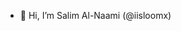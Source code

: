 - 👋 Hi, I’m Salim Al-Naami (@iisloomx)

<!---
iisloomx/iisloomx is a ✨ special ✨ repository because its `README.md` (this file) appears on your GitHub profile.
You can click the Preview link to take a look at your changes.
--->
